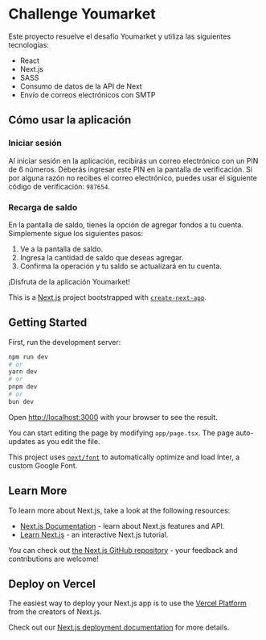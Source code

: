 # Challenge Youmarket

Este proyecto resuelve el desafío Youmarket y utiliza las siguientes tecnologías:

- React
- Next.js
- SASS
- Consumo de datos de la API de Next
- Envío de correos electrónicos con SMTP

## Cómo usar la aplicación

### Iniciar sesión

Al iniciar sesión en la aplicación, recibirás un correo electrónico con un PIN de 6 números. Deberás ingresar este PIN en la pantalla de verificación. Si por alguna razón no recibes el correo electrónico, puedes usar el siguiente código de verificación: `987654`.

### Recarga de saldo

En la pantalla de saldo, tienes la opción de agregar fondos a tu cuenta. Simplemente sigue los siguientes pasos:

1. Ve a la pantalla de saldo.
2. Ingresa la cantidad de saldo que deseas agregar.
3. Confirma la operación y tu saldo se actualizará en tu cuenta.

¡Disfruta de la aplicación Youmarket!

This is a [Next.js](https://nextjs.org/) project bootstrapped with [`create-next-app`](https://github.com/vercel/next.js/tree/canary/packages/create-next-app).

## Getting Started

First, run the development server:

```bash
npm run dev
# or
yarn dev
# or
pnpm dev
# or
bun dev
```

Open [http://localhost:3000](http://localhost:3000) with your browser to see the result.

You can start editing the page by modifying `app/page.tsx`. The page auto-updates as you edit the file.

This project uses [`next/font`](https://nextjs.org/docs/basic-features/font-optimization) to automatically optimize and load Inter, a custom Google Font.

## Learn More

To learn more about Next.js, take a look at the following resources:

- [Next.js Documentation](https://nextjs.org/docs) - learn about Next.js features and API.
- [Learn Next.js](https://nextjs.org/learn) - an interactive Next.js tutorial.

You can check out [the Next.js GitHub repository](https://github.com/vercel/next.js/) - your feedback and contributions are welcome!

## Deploy on Vercel

The easiest way to deploy your Next.js app is to use the [Vercel Platform](https://vercel.com/new?utm_medium=default-template&filter=next.js&utm_source=create-next-app&utm_campaign=create-next-app-readme) from the creators of Next.js.

Check out our [Next.js deployment documentation](https://nextjs.org/docs/deployment) for more details.
